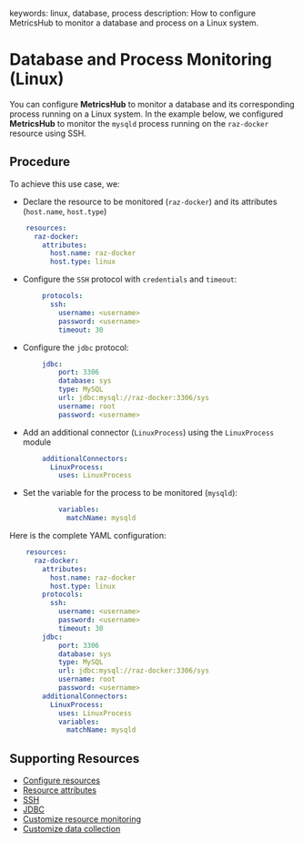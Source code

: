 keywords: linux, database, process
description: How to configure MetricsHub to monitor a database and process on a Linux system.

# Database and Process Monitoring (Linux)

<!-- MACRO{toc|fromDepth=1|toDepth=2|id=toc} -->

You can configure **MetricsHub** to monitor a database and its corresponding process running on a Linux system. In the example below, we configured **MetricsHub** to monitor the `mysqld` process running on the `raz-docker` resource using SSH.

## Procedure

To achieve this use case, we:

* Declare the resource to be monitored (`raz-docker`)​ and its attributes (`host.name`, `host.type`)​

```yaml
    resources:
      raz-docker:
        attributes:
          host.name: raz-docker
          host.type: linux
```

* Configure the `SSH` protocol with `credentials` and `timeout​`:

```yaml
        protocols:
          ssh:
            username: <username>
            password: <username>
            timeout: 30
```

* Configure the `jdbc` protocol:

```yaml
        jdbc:
            port: 3306
            database: sys
            type: MySQL
            url: jdbc:mysql://raz-docker:3306/sys
            username: root
            password: <username>   
```

* Add an additional connector (`LinuxProcess`) using the `LinuxProcess` module​

```yaml
        additionalConnectors:
          LinuxProcess: 
            uses: LinuxProcess
```

* Set the variable for the process to be monitored (`mysqld`):

```yaml
            variables:
              matchName: mysqld
```

Here is the complete YAML configuration:

```yaml
    resources:
      raz-docker:
        attributes:
          host.name: raz-docker
          host.type: linux
        protocols:
          ssh:
            username: <username>
            password: <username>
            timeout: 30
        jdbc:
            port: 3306
            database: sys
            type: MySQL
            url: jdbc:mysql://raz-docker:3306/sys
            username: root
            password: <username>   
        additionalConnectors:
          LinuxProcess: 
            uses: LinuxProcess
            variables:
              matchName: mysqld
```

## Supporting Resources

* [Configure resources](../configuration/configure-monitoring.md#step-3-configure-resources)
* [Resource attributes](../configuration/configure-monitoring.html#resource-attributes)
* [SSH](../configuration/configure-monitoring.md#ssh)
* [JDBC](../configuration/configure-monitoring.md#jdbc)
* [Customize resource monitoring](../configuration/configure-monitoring.html#customize-resource-monitoring)
* [Customize data collection](../configuration/configure-monitoring.html#customize-data-collection)
